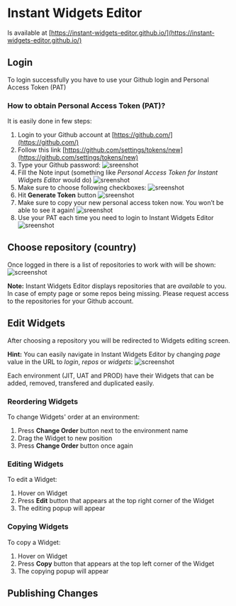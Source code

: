 # Instant Widgets Editor

Is available at [https://instant-widgets-editor.github.io/](https://instant-widgets-editor.github.io/)

## Login

To login successfully you have to use your Github login and Personal Access Token (PAT)

### How to obtain Personal Access Token (PAT)?

It is easily done in few steps:

1. Login to your Github account at [https://github.com/](https://github.com/)
1. Follow this link [https://github.com/settings/tokens/new](https://github.com/settings/tokens/new)
1. Type your Github password:
![sreenshot](https://i.snipboard.io/qAWXUy.jpg)
1. Fill the Note input (something like *Personal Access Token for Instant Widgets Editor* would do)
![sreenshot](https://i.snipboard.io/h72dj9.jpg)
1. Make sure to choose following checkboxes:
![sreenshot](https://i.snipboard.io/fPlXFd.jpg)
1. Hit **Generate Token** button
![sreenshot](https://i.snipboard.io/3Hyaxo.jpg)
1. Make sure to copy your new personal access token now. You won’t be able to see it again!
![sreenshot](https://i.snipboard.io/W1kLKV.jpg)
1. Use your PAT each time you need to login to Instant Widgets Editor
![sreenshot](https://i.snipboard.io/1l0Y5h.jpg)

## Choose repository (country)

Once logged in there is a list of repositories to work with will be shown:
![screenshot](https://i.snipboard.io/QfugtV.jpg)

**Note:** Instant Widgets Editor displays repositories that are *available* to you. In case of empty page or some repos being missing. Please request access to the repositories for your Github account.

## Edit Widgets

After choosing a repository you will be redirected to Widgets editing screen.

**Hint:** You can easily navigate in Instant Widgets Editor by changing *page* value in the URL to *login*, *repos* or *widgets*:
![screenshot](https://i.snipboard.io/GtBHeF.jpg)

Each environment (JIT, UAT and PROD) have their Widgets that can be added, removed, transfered and duplicated easily.

### Reordering Widgets

To change Widgets' order at an environment:
1. Press **Change Order** button next to the environment name
1. Drag the Widget to new position
1. Press **Change Order** button once again

### Editing Widgets

To edit a Widget:
1. Hover on Widget
1. Press **Edit** button that appears at the top right corner of the Widget
1. The editing popup will appear

### Copying Widgets

To copy a Widget:
1. Hover on Widget
1. Press **Copy** button that appears at the top left corner of the Widget
1. The copying popup will appear

## Publishing Changes
